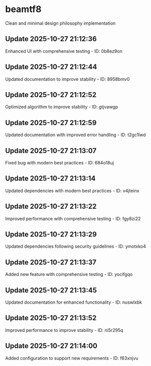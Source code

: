 # beamtf8
Clean and minimal design philosophy implementation

## Update 2025-10-27 21:12:36
Enhanced UI with comprehensive testing - ID: 0b8ez9on


## Update 2025-10-27 21:12:44
Updated documentation to improve stability - ID: 8958bmv0


## Update 2025-10-27 21:12:52
Optimized algorithm to improve stability - ID: gtjvawgp


## Update 2025-10-27 21:12:59
Updated documentation with improved error handling - ID: t2gc1lwd


## Update 2025-10-27 21:13:07
Fixed bug with modern best practices - ID: 684o18uj


## Update 2025-10-27 21:13:14
Updated dependencies with modern best practices - ID: v4jteinx


## Update 2025-10-27 21:13:22
Improved performance with comprehensive testing - ID: fgy8zi22


## Update 2025-10-27 21:13:29
Updated dependencies following security guidelines - ID: ymotxko4


## Update 2025-10-27 21:13:37
Added new feature with comprehensive testing - ID: yocifgqo


## Update 2025-10-27 21:13:45
Updated documentation for enhanced functionality - ID: nuswlxbk


## Update 2025-10-27 21:13:52
Improved performance to improve stability - ID: ni5r295q


## Update 2025-10-27 21:14:00
Added configuration to support new requirements - ID: f63xnjvu

